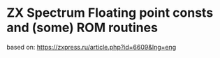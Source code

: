 # ZX Spectrum Floating point consts and (some) ROM routines

based on: https://zxpress.ru/article.php?id=6609&lng=eng
